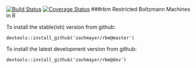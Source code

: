 [![Build Status](https://travis-ci.org/zachmayer/rbm.png?branch=master)](https://travis-ci.org/zachmayer/rbm)
[![Coverage Status](https://coveralls.io/repos/zachmayer/rbm/badge.svg)](https://coveralls.io/r/zachmayer/rbm)
###rbm
Restricted Boltzmann Machines in R

To install the stable(ish) version from github:
```{R}
devtools::install_github('zachmayer/rbm@master')
```

To install the latest development version from github:
```{R}
devtools::install_github('zachmayer/rbm@dev')
```

